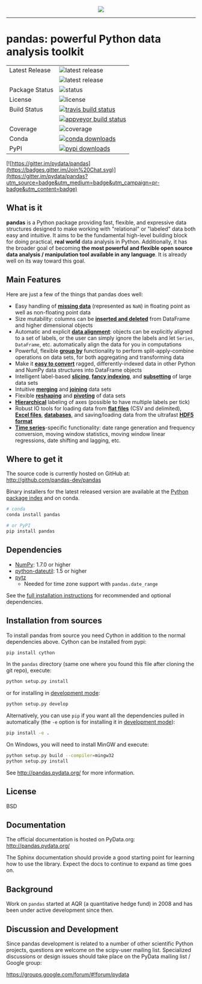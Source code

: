<div align="center">
  <img src="https://github.com/pandas-dev/pandas/blob/master/doc/logo/pandas_logo.png"><br>
</div>

-----------------

# pandas: powerful Python data analysis toolkit

<table>
<tr>
  <td>Latest Release</td>
  <td><img src="https://img.shields.io/pypi/v/pandas.svg" alt="latest release" /></td>
</tr>
  <td></td>
  <td><img src="https://anaconda.org/pandas/pandas/badges/version.svg" alt="latest release" /></td>
</tr>
<tr>
  <td>Package Status</td>
  <td><img src="https://img.shields.io/pypi/status/pandas.svg" alt="status" /></td>
</tr>
<tr>
  <td>License</td>
  <td><img src="https://img.shields.io/pypi/l/pandas.svg" alt="license" /></td>
</tr>
<tr>
  <td>Build Status</td>
  <td>
    <a href="https://travis-ci.org/pandas-dev/pandas">
    <img src="https://travis-ci.org/pandas-dev/pandas.svg?branch=master" alt="travis build status" />
    </a>
  </td>
</tr>
  <td></td>
  <td>
    <a href="https://ci.appveyor.com/project/jreback/pandas-465">
    <img src="https://ci.appveyor.com/api/projects/status/iblk29s98quexwxi/branch/master?svg=true" alt="appveyor build status" />
    </a>
  </td>
</tr>
<tr>
  <td>Coverage</td>
  <td><img src="https://codecov.io/github/pandas-dev/pandas/coverage.svg?branch=master" alt="coverage" /></td>
</tr>
<tr>
  <td>Conda</td>
  <td>
    <a href="http://pandas.pydata.org">
    <img src="http://pubbadges.s3-website-us-east-1.amazonaws.com/pkgs-downloads-pandas.png" alt="conda downloads" />
    </a>
  </td>
</tr>
<tr>
  <td>PyPI</td>
  <td>
    <a href="https://pypi.python.org/pypi/pandas/">
    <img src="https://img.shields.io/pypi/dm/pandas.svg" alt="pypi downloads" />
    </a>
  </td>
</tr>
</table>

[![https://gitter.im/pydata/pandas](https://badges.gitter.im/Join%20Chat.svg)](https://gitter.im/pydata/pandas?utm_source=badge&utm_medium=badge&utm_campaign=pr-badge&utm_content=badge)

## What is it

**pandas** is a Python package providing fast, flexible, and expressive data
structures designed to make working with "relational" or "labeled" data both
easy and intuitive. It aims to be the fundamental high-level building block for
doing practical, **real world** data analysis in Python. Additionally, it has
the broader goal of becoming **the most powerful and flexible open source data
analysis / manipulation tool available in any language**. It is already well on
its way toward this goal.

## Main Features
Here are just a few of the things that pandas does well:

  - Easy handling of [**missing data**][missing-data] (represented as
    `NaN`) in floating point as well as non-floating point data
  - Size mutability: columns can be [**inserted and
    deleted**][insertion-deletion] from DataFrame and higher dimensional
    objects
  - Automatic and explicit [**data alignment**][alignment]: objects can
    be explicitly aligned to a set of labels, or the user can simply
    ignore the labels and let `Series`, `DataFrame`, etc. automatically
    align the data for you in computations
  - Powerful, flexible [**group by**][groupby] functionality to perform
    split-apply-combine operations on data sets, for both aggregating
    and transforming data
  - Make it [**easy to convert**][conversion] ragged,
    differently-indexed data in other Python and NumPy data structures
    into DataFrame objects
  - Intelligent label-based [**slicing**][slicing], [**fancy
    indexing**][fancy-indexing], and [**subsetting**][subsetting] of
    large data sets
  - Intuitive [**merging**][merging] and [**joining**][joining] data
    sets
  - Flexible [**reshaping**][reshape] and [**pivoting**][pivot-table] of
    data sets
  - [**Hierarchical**][mi] labeling of axes (possible to have multiple
    labels per tick)
  - Robust IO tools for loading data from [**flat files**][flat-files]
    (CSV and delimited), [**Excel files**][excel], [**databases**][db],
    and saving/loading data from the ultrafast [**HDF5 format**][hdfstore]
  - [**Time series**][timeseries]-specific functionality: date range
    generation and frequency conversion, moving window statistics,
    moving window linear regressions, date shifting and lagging, etc.


   [missing-data]: http://pandas.pydata.org/pandas-docs/stable/missing_data.html#working-with-missing-data
   [insertion-deletion]: http://pandas.pydata.org/pandas-docs/stable/dsintro.html#column-selection-addition-deletion
   [alignment]: http://pandas.pydata.org/pandas-docs/stable/dsintro.html?highlight=alignment#intro-to-data-structures
   [groupby]: http://pandas.pydata.org/pandas-docs/stable/groupby.html#group-by-split-apply-combine
   [conversion]: http://pandas.pydata.org/pandas-docs/stable/dsintro.html#dataframe
   [slicing]: http://pandas.pydata.org/pandas-docs/stable/indexing.html#slicing-ranges
   [fancy-indexing]: http://pandas.pydata.org/pandas-docs/stable/indexing.html#advanced-indexing-with-ix
   [subsetting]: http://pandas.pydata.org/pandas-docs/stable/indexing.html#boolean-indexing
   [merging]: http://pandas.pydata.org/pandas-docs/stable/merging.html#database-style-dataframe-joining-merging
   [joining]: http://pandas.pydata.org/pandas-docs/stable/merging.html#joining-on-index
   [reshape]: http://pandas.pydata.org/pandas-docs/stable/reshaping.html#reshaping-and-pivot-tables
   [pivot-table]: http://pandas.pydata.org/pandas-docs/stable/reshaping.html#pivot-tables-and-cross-tabulations
   [mi]: http://pandas.pydata.org/pandas-docs/stable/indexing.html#hierarchical-indexing-multiindex
   [flat-files]: http://pandas.pydata.org/pandas-docs/stable/io.html#csv-text-files
   [excel]: http://pandas.pydata.org/pandas-docs/stable/io.html#excel-files
   [db]: http://pandas.pydata.org/pandas-docs/stable/io.html#sql-queries
   [hdfstore]: http://pandas.pydata.org/pandas-docs/stable/io.html#hdf5-pytables
   [timeseries]: http://pandas.pydata.org/pandas-docs/stable/timeseries.html#time-series-date-functionality

## Where to get it
The source code is currently hosted on GitHub at:
http://github.com/pandas-dev/pandas

Binary installers for the latest released version are available at the [Python
package index](http://pypi.python.org/pypi/pandas/) and on conda.

```sh
# conda
conda install pandas
```

```sh
# or PyPI
pip install pandas
```

## Dependencies
- [NumPy](http://www.numpy.org): 1.7.0 or higher
- [python-dateutil](http://labix.org/python-dateutil): 1.5 or higher
- [pytz](http://pytz.sourceforge.net)
    - Needed for time zone support with ``pandas.date_range``

See the [full installation instructions](http://pandas.pydata.org/pandas-docs/stable/install.html#dependencies)
for recommended and optional dependencies.

## Installation from sources
To install pandas from source you need Cython in addition to the normal
dependencies above. Cython can be installed from pypi:

```sh
pip install cython
```

In the `pandas` directory (same one where you found this file after
cloning the git repo), execute:

```sh
python setup.py install
```

or for installing in [development mode](https://pip.pypa.io/en/latest/reference/pip_install.html#editable-installs):

```sh
python setup.py develop
```

Alternatively, you can use `pip` if you want all the dependencies pulled
in automatically (the `-e` option is for installing it in [development
mode](https://pip.pypa.io/en/latest/reference/pip_install.html#editable-installs)):

```sh
pip install -e .
```

On Windows, you will need to install MinGW and execute:

```sh
python setup.py build --compiler=mingw32
python setup.py install
```

See http://pandas.pydata.org/ for more information.

## License
BSD

## Documentation
The official documentation is hosted on PyData.org: http://pandas.pydata.org/

The Sphinx documentation should provide a good starting point for learning how
to use the library. Expect the docs to continue to expand as time goes on.

## Background
Work on ``pandas`` started at AQR (a quantitative hedge fund) in 2008 and
has been under active development since then.

## Discussion and Development
Since pandas development is related to a number of other scientific
Python projects, questions are welcome on the scipy-user mailing
list. Specialized discussions or design issues should take place on
the PyData mailing list / Google group:

https://groups.google.com/forum/#!forum/pydata
